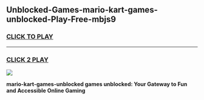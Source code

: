 
## Unblocked-Games-mario-kart-games-unblocked-Play-Free-mbjs9
<h3>
<a href="https://premium76.site?title=mario-kart-games-unblocked&ref=17A">CLICK TO PLAY</a></h3>
<hr>

<h3>
<a href="https://premium76.site?title=mario-kart-games-unblocked&ref=17A">CLICK 2 PLAY</a>
  
</h3>

<a href="https://premium76.site?title=mario-kart-games-unblocked&ref=17A"><img src="https://clearcache.store/games.png"></a>


**mario-kart-games-unblocked games unblocked: Your Gateway to Fun and Accessible Online Gaming**
